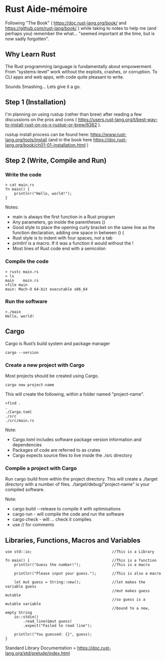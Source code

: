 # Rust Aide-mémoire
 Following "The Book" ( https://doc.rust-lang.org/book/ and https://github.com/rust-lang/book/ ) while taking to notes to help me (and perhaps you) remember the what... "seemed important at the time, but is now sadly forgotten".

## Why Learn Rust

The Rust programming language is fundamentally about empowerment. From “systems-level” work without the exploits, crashes, or corruption. To CLI apps and web apps, with code quite pleasant to write.

Sounds Smashing... Lets give it a go.

## Step 1 (Installation)

I'm planning on using rustup (rather than brew) after reading a few discussions on the pros and cons ( https://users.rust-lang.org/t/best-way-to-install-rust-on-os-x-rustup-or-brew/6362 ).

rustup install process can be found here: https://www.rust-lang.org/tools/install (and in the book here https://doc.rust-lang.org/book/ch01-01-installation.html )

## Step 2 (Write, Compile and Run)

### Write the code

```
> cat main.rs
fn main() {
    println!("Hello, world!");
}
```
Notes:
- main is always the first function in a Rust program
- Any parameters, go inside the parentheses ()
- Good style to place the opening curly bracket on the same line as the function declaration, adding one space in between () {
- Rust style is to indent with four spaces, not a tab
- println! is a macro. If it was a function it would without the !
- Most lines of Rust code end with a semicolon

### Compile the code

```
> rustc main.rs
> ls
main	main.rs
>file main
main: Mach-O 64-bit executable x86_64
```

### Run the software

```
>./main
Hello, world!
```
## Cargo

Cargo is Rust’s build system and package manager
```
cargo --version
```

### Create a new project with Cargo

Most projects should be created using Cargo.

```
cargo new project-name
```
This will create the following, within a folder named "project-name".
```
>find .
.
./Cargo.toml
./src
./src/main.rs
```
Note:
- Cargo.toml includes software package version information and dependencies
- Packages of code are referred to as crates
- Cargo expects source files to live inside the ./src directory

### Compile a project with Cargo

Run cargo build from within the project directory. This will create a ./target directory with a number of files. ./target/debug/"project-name" is your compiled software.

Note:
- cargo build --release to compile it with optimisations
- cargo run - will compile the code and run the software
- cargo check - will ... check it compiles
- use // for comments


## Libraries, Functions, Macros and Variables

```
use std::io;                                    //This is a Library

fn main() {                                     //This is a function
    println!("Guess the number!");              //This is a macro

    println!("Please input your guess.");       //This is also a macro

    let mut guess = String::new();              //let makes the variable guess
                                                //mut makes guess mutable
                                                //so guess is a mutable variable
                                                //bound to a new, empty String
    io::stdin()
        .read_line(&mut guess)
        .expect("Failed to read line");

    println!("You guessed: {}", guess);
}

```


Standard Library Documentation = https://doc.rust-lang.org/std/prelude/index.html
